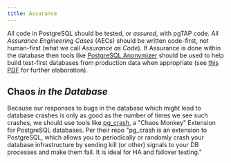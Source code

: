 ```yaml
---
title: Assurance
---
```


<!-- # Assurance as Code _in the Database_ -->

All code in PostgreSQL should be tested, or _assured_, with pgTAP code. All
_Assurance Engineering Cases_ (AECs) should be written code-first, not
human-first (what we call _Assurance as Code_). If Assurance is done within the
database then tools like
[PostgreSQL Anonymizer](https://gitlab.com/dalibo/postgresql_anonymizer) should
be used to help build test-first databases from production data when appropriate
(see
[this PDF](https://dalibo.gitlab.io/postgresql_anonymizer/how-to.handout.pdf)
for further elaboration).

## Chaos _in the Database_

Because our responses to bugs in the database which might lead to database
crashes is only as good as the number of times we see such crashes, we should
use tools like [pg_crash](https://github.com/cybertec-postgresql/pg_crash), a
"Chaos Monkey" Extension for PostgreSQL databases. Per their repo "pg_crash is
an extension to PostgreSQL, which allows you to periodically or randomly crash
your database infrastructure by sending kill (or other) signals to your DB
processes and make them fail. It is ideal for HA and failover testing."
